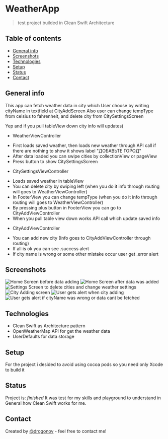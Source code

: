 # WeatherApp
> test project builded in Clean Swift Architecture

## Table of contents
* [General info](#general-info)
* [Screenshots](#screenshots)
* [Technologies](#technologies)
* [Setup](#setup)
* [Status](#status)
* [Contact](#contact)

## General info

This app can fetch weather data in city which User choose by writing cityName in textfield at CityAddScreen
Also user can change tempType from celsius to fahrenheit, and delete city from CitySettingsScreen

Yep and if you pull tableView down city info will updates)

- WeatherViewController
* First loads saved weather, then loads new weather through API call if there are nothing to show it shows label "ДОБАВЬТЕ ГОРОД"
* After data loaded you can swipe cities by collectionView or pageView
* Press button to show CitySettingsScreen

- CitySettingsViewController
* Loads saved weather in tableView
* You can delete city by swiping left (when you do it info through routing will goes to WeatherViewController)
* In FooterView you can change tempType (when you do it info through routing will goes to WeatherViewController)
* By pressing plus button in FooterView you can go to CityAddViewController
* When you pull table view down works API call which update saved info

- CityAddViewController
* You can add new city (Info goes to CityAddViewController through routing)
* If all is ok you can see .success alert
* If city name is wrong or some other mistake occur user get .error alert

## Screenshots
![Home Screen before data adding](./Screenshots/HomeScreen_empty.png)
![Home Screen after data was added](./Screenshots/HomeScreenWithData.png)
![Settings Screen to delete cities and change weather settings](./Screenshots/SettingsScreen.png)
![City Adding screen](./Screenshots/CityAddScreen.png)
![User gets alert when city adding](./Screenshots/CityAdded.png)
![User gets alert if cityName was wrong or data cant be fetched](./Screenshots/SmthGoesWrong.png)


## Technologies
* Clean Swift as Architecture pattern
* OpenWeatherMap API for get the weather data
* UserDefaults for data storage

## Setup
For the project i desided to avoid using cocoa pods so you need only Xcode to build it

## Status
Project is: _finished_ It was test for my skills and playground to understand in General how Clean Swift works for me.

## Contact
Created by [@drogonov](https://career.habr.com/drogonov) - feel free to contact me!
